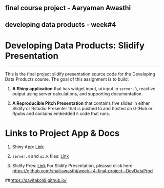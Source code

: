 ## final course project - Aaryaman Awasthi
## developing data products - week#4 

# Developing Data Products: Slidify Presentation
---

This is the final project slidify presentation source code for the Developing Data Products course. The goal of this assignment is to build:

1. __A Shiny application__ that has widget input, ui input in `server.R`, reactive output using server calculations, and supporting documentation.

2. __A Reproducible Pitch Presentation__ that contains five slides in either Slidify or Rstudio Presenter that is pushed to and hosted on GitHub or Rpubs and contains embedded `R` code that runs.

# Links to Project App & Docs

1. Shiny App: [Link](https://savitakohli.shinyapps.io/ShinyApp/)

2. `server.R` and `ui.R` files: [Link](https://github.com/savitakohli/Developing-Data-Products-Final-Project/shiny-app)

3. Slidify Pres: [Link](https://savitakohli.github.io/)
For Slidify Presentation, pleasse click here https://github.com/shailiawasthi/week--4-final-project--DevDataProd

##https://savitakohli.github.io/

